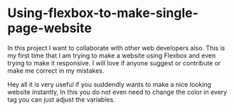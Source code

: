 # Using-flexbox-to-make-single-page-website
In this project I want to collaborate with other web developers also. This is my first time that I am trying to make a website using Flexbox and even trying to make it responsive. I will love if anyone suggest or contribute or make me correct in my mistakes.

Hey all it is very useful if you suddendly wants to make a nice looking website instantly,
In this you do not even need to change the color in every tag you can just adjust the variables.
